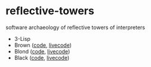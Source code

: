 # reflective-towers
software archaeology of reflective towers of interpreters

- 3-Lisp
- Brown ([code](https://github.com/namin/brown), [livecode](http://io.livecode.ch/learn/namin/brown))
- Blond ([code](https://github.com/namin/blond), [livecode](http://io.livecode.ch/learn/namin/blond))
- Black ([code](https://github.com/readevalprintlove/black), [livecode](http://io.livecode.ch/learn/readevalprintlove/black))
